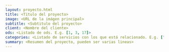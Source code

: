 ```yaml
---
layout: proyecto.html
title: <Titulo del proyecto>
image: <URL de la imágen principal>
subtitle: <Subtitulo del proyecto>
client: <Nombre del cliente>
ods: <Listado de ods. E.g. [1, 3, 17]>
categories: <Listado de servicios con los que está relacionado. E.g. ["Diseño y desarrollo", "Sostenibilidad"]>
summary: <Resumen del proyecto, pueden ser varias lineas>
---
```

